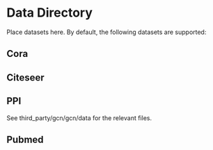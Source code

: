 # Data Directory

Place datasets here.  By default, the following datasets are supported:

## Cora
## Citeseer
## PPI

See third_party/gcn/gcn/data for the relevant files.

## Pubmed
